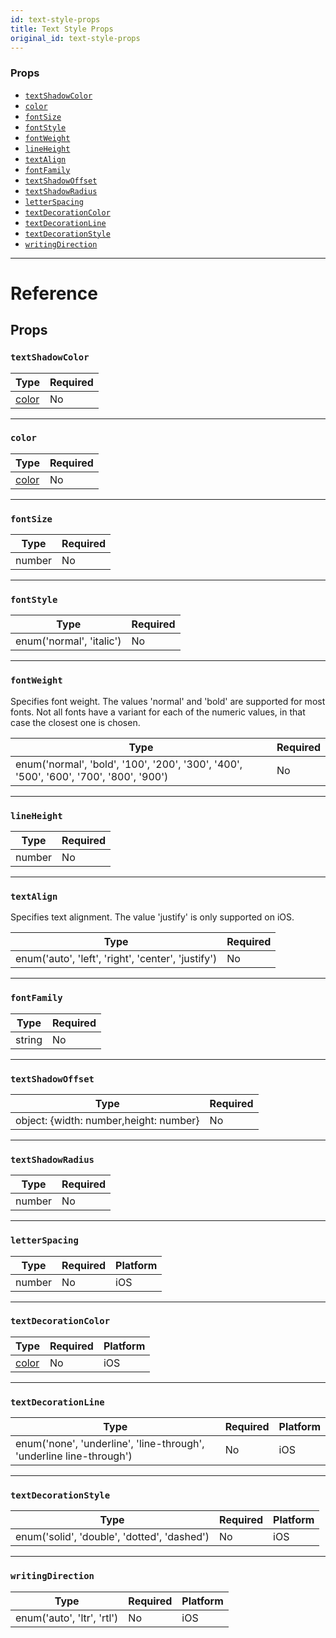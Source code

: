 ```yaml
---
id: text-style-props
title: Text Style Props
original_id: text-style-props
---
```


### Props

- [`textShadowColor`](text-style-props.md#textshadowcolor)
- [`color`](text-style-props.md#color)
- [`fontSize`](text-style-props.md#fontsize)
- [`fontStyle`](text-style-props.md#fontstyle)
- [`fontWeight`](text-style-props.md#fontweight)
- [`lineHeight`](text-style-props.md#lineheight)
- [`textAlign`](text-style-props.md#textalign)
- [`fontFamily`](text-style-props.md#fontfamily)
- [`textShadowOffset`](text-style-props.md#textshadowoffset)
- [`textShadowRadius`](text-style-props.md#textshadowradius)
- [`letterSpacing`](text-style-props.md#letterspacing)
- [`textDecorationColor`](text-style-props.md#textdecorationcolor)
- [`textDecorationLine`](text-style-props.md#textdecorationline)
- [`textDecorationStyle`](text-style-props.md#textdecorationstyle)
- [`writingDirection`](text-style-props.md#writingdirection)

---

# Reference

## Props

### `textShadowColor`

| Type               | Required |
| ------------------ | -------- |
| [color](colors.md) | No       |

---

### `color`

| Type               | Required |
| ------------------ | -------- |
| [color](colors.md) | No       |

---

### `fontSize`

| Type   | Required |
| ------ | -------- |
| number | No       |

---

### `fontStyle`

| Type                     | Required |
| ------------------------ | -------- |
| enum('normal', 'italic') | No       |

---

### `fontWeight`

Specifies font weight. The values 'normal' and 'bold' are supported for most fonts. Not all fonts have a variant for each of the numeric values, in that case the closest one is chosen.

| Type                                                                                  | Required |
| ------------------------------------------------------------------------------------- | -------- |
| enum('normal', 'bold', '100', '200', '300', '400', '500', '600', '700', '800', '900') | No       |

---

### `lineHeight`

| Type   | Required |
| ------ | -------- |
| number | No       |

---

### `textAlign`

Specifies text alignment. The value 'justify' is only supported on iOS.

| Type                                               | Required |
| -------------------------------------------------- | -------- |
| enum('auto', 'left', 'right', 'center', 'justify') | No       |

---

### `fontFamily`

| Type   | Required |
| ------ | -------- |
| string | No       |

---

### `textShadowOffset`

| Type                                   | Required |
| -------------------------------------- | -------- |
| object: {width: number,height: number} | No       |

---

### `textShadowRadius`

| Type   | Required |
| ------ | -------- |
| number | No       |

---

### `letterSpacing`

| Type   | Required | Platform |
| ------ | -------- | -------- |
| number | No       | iOS      |

---

### `textDecorationColor`

| Type               | Required | Platform |
| ------------------ | -------- | -------- |
| [color](colors.md) | No       | iOS      |

---

### `textDecorationLine`

| Type                                                                | Required | Platform |
| ------------------------------------------------------------------- | -------- | -------- |
| enum('none', 'underline', 'line-through', 'underline line-through') | No       | iOS      |

---

### `textDecorationStyle`

| Type                                        | Required | Platform |
| ------------------------------------------- | -------- | -------- |
| enum('solid', 'double', 'dotted', 'dashed') | No       | iOS      |

---

### `writingDirection`

| Type                       | Required | Platform |
| -------------------------- | -------- | -------- |
| enum('auto', 'ltr', 'rtl') | No       | iOS      |
